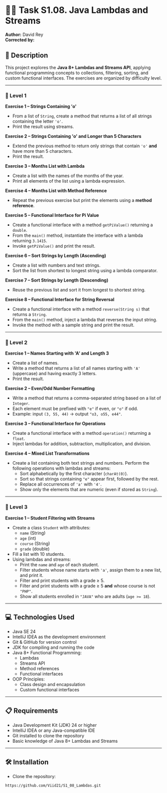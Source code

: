 # 🧑‍💻 Task S1.08. Java Lambdas and Streams  
**Author:** David Rey  
**Corrected by:** 

## 📄 Description  
This project explores the **Java 8+ Lambdas and Streams API**, applying functional programming concepts to collections, filtering, sorting, and custom functional interfaces. The exercises are organized by difficulty level.

---

### 🔹 Level 1  

**Exercise 1 – Strings Containing 'o'**  
- From a list of `String`, create a method that returns a list of all strings containing the letter `'o'`.  
- Print the result using streams.  

**Exercise 2 – Strings Containing 'o' and Longer than 5 Characters**  
- Extend the previous method to return only strings that contain `'o'` **and** have more than 5 characters.  
- Print the result.  

**Exercise 3 – Months List with Lambda**  
- Create a list with the names of the months of the year.  
- Print all elements of the list using a lambda expression.  

**Exercise 4 – Months List with Method Reference**  
- Repeat the previous exercise but print the elements using a **method reference**.  

**Exercise 5 – Functional Interface for Pi Value**  
- Create a functional interface with a method `getPiValue()` returning a `double`.  
- From the `main()` method, instantiate the interface with a lambda returning `3.1415`.  
- Invoke `getPiValue()` and print the result.  

**Exercise 6 – Sort Strings by Length (Ascending)**  
- Create a list with numbers and text strings.  
- Sort the list from shortest to longest string using a lambda comparator.  

**Exercise 7 – Sort Strings by Length (Descending)**  
- Reuse the previous list and sort it from longest to shortest string.  

**Exercise 8 – Functional Interface for String Reversal**  
- Create a functional interface with a method `reverse(String s)` that returns a `String`.  
- From the `main()` method, inject a lambda that reverses the input string.  
- Invoke the method with a sample string and print the result.  

---

### 🔹 Level 2  

**Exercise 1 – Names Starting with 'A' and Length 3**  
- Create a list of names.  
- Write a method that returns a list of all names starting with `'A'` (uppercase) and having exactly 3 letters.  
- Print the result.  

**Exercise 2 – Even/Odd Number Formatting**  
- Write a method that returns a comma-separated string based on a list of `Integer`.  
- Each element must be prefixed with `"e"` if even, or `"o"` if odd.  
- Example: input `(3, 55, 44)` → output `"o3, o55, e44"`.  

**Exercise 3 – Functional Interface for Operations**  
- Create a functional interface with a method `operation()` returning a `float`.  
- Inject lambdas for addition, subtraction, multiplication, and division.  

**Exercise 4 – Mixed List Transformations**  
- Create a list containing both text strings and numbers. Perform the following operations with lambdas and streams:  
  - Sort alphabetically by the first character (`charAt(0)`).  
  - Sort so that strings containing `"e"` appear first, followed by the rest.  
  - Replace all occurrences of `'a'` with `'4'`.  
  - Show only the elements that are numeric (even if stored as `String`).  

---

### 🔹 Level 3  

**Exercise 1 – Student Filtering with Streams**  
- Create a class `Student` with attributes:  
  - `name` (String)  
  - `age` (int)  
  - `course` (String)  
  - `grade` (double)  
- Fill a list with 10 students.  
- Using lambdas and streams:  
  - Print the `name` and `age` of each student.  
  - Filter students whose name starts with `'a'`, assign them to a new list, and print it.  
  - Filter and print students with a grade ≥ 5.  
  - Filter and print students with a grade ≥ 5 **and** whose course is not `"PHP"`.  
  - Show all students enrolled in `"JAVA"` who are adults (`age >= 18`).  

---

## 💻 Technologies Used  
- Java SE 24  
- IntelliJ IDEA as the development environment  
- Git & GitHub for version control  
- JDK for compiling and running the code  
- Java 8+ Functional Programming:  
  - Lambdas  
  - Streams API  
  - Method references  
  - Functional interfaces  
- OOP Principles:  
  - Class design and encapsulation  
  - Custom functional interfaces  

---

## 📋 Requirements  
- Java Development Kit (JDK) 24 or higher  
- IntelliJ IDEA or any Java-compatible IDE  
- Git installed to clone the repository  
- Basic knowledge of Java 8+ Lambdas and Streams  

---

## 🛠️ Installation  
- Clone the repository:  
```bash
https://github.com/Viid21/S1_08_Lambdas.git
